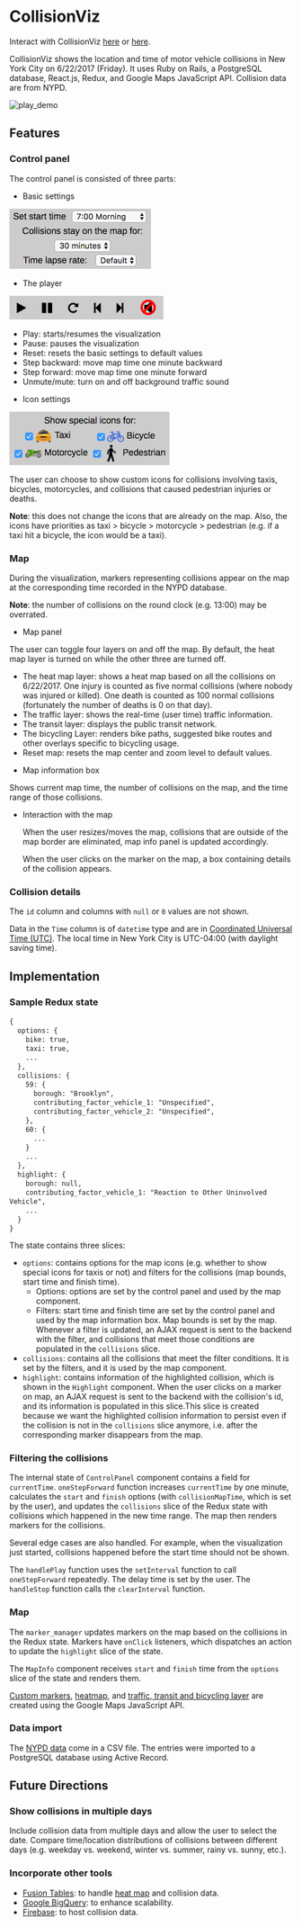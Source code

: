 # CollisionViz
Interact with CollisionViz [here](https://collisionviz.davidfeng.us/) or [here](https://collisionviz.herokuapp.com/).

CollisionViz shows the location and time of motor vehicle collisions in New York City on 6/22/2017 (Friday). It uses Ruby on Rails, a PostgreSQL database, React.js, Redux, and Google Maps JavaScript API. Collision data are from NYPD.

![play_demo](docs/play_demo.gif)
## Features
### Control panel
The control panel is consisted of three parts:
- Basic settings

![control_panel_top](docs/control_panel_top.png)
- The player

![control_panel_mid](docs/control_panel_mid.png)
  * Play: starts/resumes the visualization
  * Pause: pauses the visualization
  * Reset: resets the basic settings to default values
  * Step backward: move map time one minute backward
  * Step forward: move map time one minute forward
  * Unmute/mute: turn on and off background traffic sound
- Icon settings

![control_panel_bottom](docs/control_panel_bottom.png)

  The user can choose to show custom icons for collisions involving taxis, bicycles, motorcycles, and collisions that caused pedestrian injuries or deaths.

  **Note**: this does not change the icons that are already on the map. Also, the icons have priorities as taxi > bicycle > motorcycle > pedestrian (e.g. if a taxi hit a bicycle, the icon would be a taxi).

### Map

During the visualization, markers representing collisions appear on the map at the corresponding time recorded in the NYPD database.

**Note**: the number of collisions on the round clock (e.g. 13:00) may be overrated.

- Map panel

The user can toggle four layers on and off the map. By default, the heat map layer is turned on while the other three are turned off.
  * The heat map layer: shows a heat map based on all the collisions on 6/22/2017. One injury is counted as five normal collisions (where nobody was injured or killed). One death is counted as 100 normal collisions (fortunately the number of deaths is 0 on that day).
  * The traffic layer: shows the real-time (user time) traffic information.
  * The transit layer: displays the public transit network.
  * The bicycling Layer: renders bike paths, suggested bike routes and other overlays specific to bicycling usage.
  * Reset map: resets the map center and zoom level to default values.
- Map information box

Shows current map time, the number of collisions on the map, and the time range of those collisions.
- Interaction with the map

  When the user resizes/moves the map, collisions that are outside of the map border are eliminated, map info panel is updated accordingly.

  When the user clicks on the marker on the map, a box containing details of the collision appears.

### Collision details

The `id` column and columns with `null` or `0` values are not shown.

Data in the `Time` column is of `datetime` type and are in [Coordinated Universal Time (UTC)](https://www.wikiwand.com/en/Coordinated_Universal_Time). The local time in New York City is UTC-04:00 (with daylight saving time).

## Implementation

### Sample Redux state
```
{
  options: {
    bike: true,
    taxi: true,
    ...
  },
  collisions: {
    59: {
      borough: "Brooklyn",
      contributing_factor_vehicle_1: "Unspecified",
      contributing_factor_vehicle_2: "Unspecified",
    },
    60: {
      ...
    }
    ...
  },
  highlight: {
    borough: null,
    contributing_factor_vehicle_1: "Reaction to Other Uninvolved Vehicle",
    ...
  }
}
```

The state contains three slices:
- `options`: contains options for the map icons (e.g. whether to show special icons for taxis or not) and filters for the collisions (map bounds, start time and finish time).
  * Options: options are set by the control panel and used by the map component.
  * Filters: start time and finish time are set by the control panel and used by the map information box. Map bounds is set by the map. Whenever a filter is updated, an AJAX request is sent to the backend with the filter, and collisions that meet those conditions are populated in the `collisions` slice.
- `collisions`: contains all the collisions that meet the filter conditions. It is set by the filters, and it is used by the map component.
- `highlight`: contains information of the highlighted collision, which is shown in the `Highlight` component. When the user clicks on a marker on map, an AJAX request is sent to the backend with the collision's id, and its information is populated in this slice.This slice is created because we want the highlighted collision information to persist even if the collision is not in the `collisions` slice anymore, i.e. after the corresponding marker disappears from the map.

### Filtering the collisions
The internal state of `ControlPanel` component contains a field for `currentTime`. `oneStepForward` function increases `currentTime` by one minute, calculates the `start` and `finish` options (with `collisionMapTime`, which is set by the user), and updates the `collisions` slice of the Redux state with collisions which happened in the new time range. The map then renders markers for the collisions.

Several edge cases are also handled. For example, when the visualization just started, collisions happened before the start time should not be shown.

The `handlePlay` function uses the `setInterval` function to call `oneStepForward` repeatedly. The delay time is set by the user. The `handleStop` function calls the `clearInterval` function.

### Map
The `marker_manager` updates markers on the map based on the collisions in the Redux state. Markers have `onClick` listeners, which dispatches an action to update the `highlight` slice of the state.

The `MapInfo` component receives `start` and `finish` time from the `options` slice of the state and renders them.

[Custom markers](https://developers.google.com/maps/documentation/javascript/custom-markers), [heatmap](https://developers.google.com/maps/documentation/javascript/heatmaplayer), and [traffic, transit and bicycling layer](https://developers.google.com/maps/documentation/javascript/trafficlayer) are created using the Google Maps JavaScript API.

### Data import
The [NYPD data][data_link] come in a CSV file. The entries were imported to a PostgreSQL database using Active Record.

[data_link]: https://data.cityofnewyork.us/Public-Safety/NYPD-Motor-Vehicle-Collisions/h9gi-nx95

## Future Directions

### Show collisions in multiple days
Include collision data from multiple days and allow the user to select the date. Compare time/location distributions of collisions between different days (e.g. weekday vs. weekend, winter vs. summer, rainy vs. sunny, etc.).

### Incorporate other tools
* [Fusion Tables](https://developers.google.com/maps/documentation/javascript/fusiontableslayer): to handle [heat map](https://developers.google.com/maps/documentation/javascript/heatmaplayer) and collision data.
* [Google BigQuery](https://cloud.google.com/bigquery/public-data/nypd-mv-collisions): to enhance scalability.
* [Firebase](https://firebase.google.com/): to host collision data.
